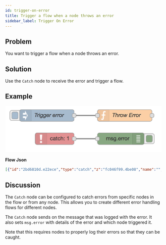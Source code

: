 ```yaml
---
id: trigger-on-error
title: Trigger a flow when a node throws an error
sidebar_label: Trigger On Error
---
```


## Problem

You want to trigger a flow when a node throws an error.

## Solution

Use the <code class="node">Catch</code> node to receive the error and trigger a flow.

## Example

![](../assets/errorhandling/trigger-on-error.png)

<b>Flow Json</b>
~~~json
[{"id":"2bd6810d.e22ece","type":"catch","z":"fc046f99.4be08","name":"","scope":["2c94a22c.91012e"],"uncaught":false,"x":130,"y":160,"wires":[["d16b9fac.8212a"]]},{"id":"2c94a22c.91012e","type":"function","z":"fc046f99.4be08","name":"Throw Error","func":"node.error(\"an example error\", msg);   ","outputs":1,"noerr":0,"x":310,"y":100,"wires":[[]]},{"id":"d16b9fac.8212a","type":"debug","z":"fc046f99.4be08","name":"","active":true,"tosidebar":true,"console":false,"tostatus":false,"complete":"error","targetType":"msg","x":300,"y":160,"wires":[]},{"id":"c5ee9670.5dbbd8","type":"inject","z":"fc046f99.4be08","name":"Trigger error","topic":"","payload":"","payloadType":"date","repeat":"","crontab":"","once":false,"onceDelay":0.1,"x":110,"y":100,"wires":[["2c94a22c.91012e"]]}]
~~~

## Discussion

The <code class="node">Catch</code> node can be configured to catch errors from
specific nodes in the flow or from any node. This allows you to create different
error handling flows for different nodes.

The <code class="node">Catch</code> node sends on the message that was logged with
the error. It also sets `msg.error` with details of the error and which node triggered
it.

Note that this requires nodes to properly log their errors so that they can be caught.
